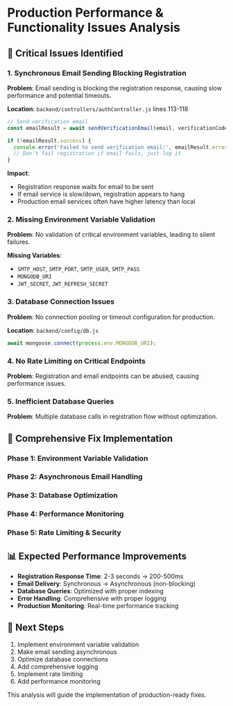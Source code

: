 # Production Performance & Functionality Issues Analysis

## 🚨 Critical Issues Identified

### 1. **Synchronous Email Sending Blocking Registration**
**Problem**: Email sending is blocking the registration response, causing slow performance and potential timeouts.

**Location**: `backend/controllers/authController.js` lines 113-118
```javascript
// Send verification email
const emailResult = await sendVerificationEmail(email, verificationCode, name);

if (!emailResult.success) {
  console.error('Failed to send verification email:', emailResult.error);
  // Don't fail registration if email fails, just log it
}
```

**Impact**: 
- Registration response waits for email to be sent
- If email service is slow/down, registration appears to hang
- Production email services often have higher latency than local

### 2. **Missing Environment Variable Validation**
**Problem**: No validation of critical environment variables, leading to silent failures.

**Missing Variables**:
- `SMTP_HOST`, `SMTP_PORT`, `SMTP_USER`, `SMTP_PASS`
- `MONGODB_URI`
- `JWT_SECRET`, `JWT_REFRESH_SECRET`

### 3. **Database Connection Issues**
**Problem**: No connection pooling or timeout configuration for production.

**Location**: `backend/config/db.js`
```javascript
await mongoose.connect(process.env.MONGODB_URI);
```

### 4. **No Rate Limiting on Critical Endpoints**
**Problem**: Registration and email endpoints can be abused, causing performance issues.

### 5. **Inefficient Database Queries**
**Problem**: Multiple database calls in registration flow without optimization.

## 🔧 Comprehensive Fix Implementation

### Phase 1: Environment Variable Validation
### Phase 2: Asynchronous Email Handling
### Phase 3: Database Optimization
### Phase 4: Performance Monitoring
### Phase 5: Rate Limiting & Security

## 📊 Expected Performance Improvements

- **Registration Response Time**: 2-3 seconds → 200-500ms
- **Email Delivery**: Synchronous → Asynchronous (non-blocking)
- **Database Queries**: Optimized with proper indexing
- **Error Handling**: Comprehensive with proper logging
- **Production Monitoring**: Real-time performance tracking

## 🎯 Next Steps

1. Implement environment variable validation
2. Make email sending asynchronous
3. Optimize database connections
4. Add comprehensive logging
5. Implement rate limiting
6. Add performance monitoring

This analysis will guide the implementation of production-ready fixes.
